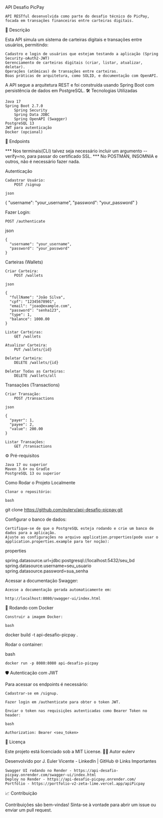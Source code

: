 API Desafio PicPay

    API RESTful desenvolvida como parte do desafio técnico do PicPay, focada em transações financeiras entre carteiras digitais.

📑 Descrição

Esta API simula um sistema de carteiras digitais e transações entre usuários, permitindo:

    Cadastro e login de usuários que estejam testando a aplicação (Spring Security-oAuth2-JWT)
    Gerenciamento de carteiras digitais (criar, listar, atualizar, deletar).
    Operações (atômicas) de transações entre carteiras.
    Boas práticas de arquitetura, como SOLID, e documentação com OpenAPI.    

A API segue a arquitetura REST e foi construída usando Spring Boot com persistência de dados em PostgreSQL.
🛠 Tecnologias Utilizadas

    Java 17
    Spring Boot 2.7.0
        Spring Security
        Spring Data JDBC
        Spring OpenAPI (Swagger)
    PostgreSQL 13
    JWT para autenticação
    Docker (opcional)

🚀 Endpoints

*** Nos terminais(CLI) talvez seja necessário incluir um argumento --verify=no, para passar do certificado SSL.
*** No POSTMAN, INSOMNIA e outros, não é necessário fazer nada.

Autenticação

    Cadastrar Usuário:
        POST /signup

    json

{
  "username": "your_username",
  "password": "your_password"
}

Fazer Login:

    POST /authenticate

json

    {
      "username": "your_username",
      "password": "your_password"
    }

Carteiras (Wallets)

    Criar Carteira:
        POST /wallets

    json

    {
      "fullName": "João Silva",
      "cpf": "12345678901",
      "email": "joao@example.com",
      "password": "senha123",
      "type": 1,
      "balance": 1000.00
    }

    Listar Carteiras:
        GET /wallets

    Atualizar Carteira:
        PUT /wallets/{id}

    Deletar Carteira:
        DELETE /wallets/{id}

    Deletar Todas as Carteiras:
        DELETE /wallets/all

Transações (Transactions)

    Criar Transação:
        POST /transactions

    json

    {
      "payer": 1,
      "payee": 2,
      "value": 200.00
    }

    Listar Transações:
        GET /transactions

⚙️ Pré-requisitos

    Java 17 ou superior
    Maven 3.6+ ou Gradle
    PostgreSQL 13 ou superior

Como Rodar o Projeto Localmente

    Clonar o repositório:

    bash

git clone https://github.com/eulerv/api-desafio-picpay.git

Configurar o banco de dados:

    Certifique-se de que o PostgreSQL esteja rodando e crie um banco de dados para a aplicação.
    Ajuste as configurações no arquivo application.properties(pode usar o application.properties.example para ter noção):

properties

spring.datasource.url=jdbc:postgresql://localhost:5432/seu_bd
spring.datasource.username=seu_usuario
spring.datasource.password=sua_senha

Acessar a documentação Swagger:

    Acesse a documentação gerada automaticamente em:

    http://localhost:8080/swagger-ui/index.html

🐳 Rodando com Docker

    Construir a imagem Docker:

    bash

docker build -t api-desafio-picpay .

Rodar o container:

bash

    docker run -p 8080:8080 api-desafio-picpay

🛡 Autenticação com JWT

Para acessar os endpoints é necessário:

    Cadastrar-se em /signup.

    Fazer login em /authenticate para obter o token JWT.

    Enviar o token nas requisições autenticadas como Bearer Token no header:

    bash

    Authorization: Bearer <seu_token>

📄 Licença

Este projeto está licenciado sob a MIT License.
🧑‍💻 Autor eulerv

Desenvolvido por J. Euler Vicente - LinkedIn | GitHub
🌐 Links Importantes

    Swagger UI rodando no Render - https://api-desafio-picpay.onrender.com/swagger-ui/index.html
    Deploy no Render - https://api-desafio-picpay.onrender.com/
    Portfólio - https://portfolio-v2-zeta-lime.vercel.app/apiPicpay

📈 Contribuição

Contribuições são bem-vindas! Sinta-se à vontade para abrir um issue ou enviar um pull request.
